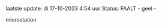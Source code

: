 laatste update: 
di 17-10-2023  4:54   uur 
Status: FAALT - geel - 
<div class="service R">microstation</div>